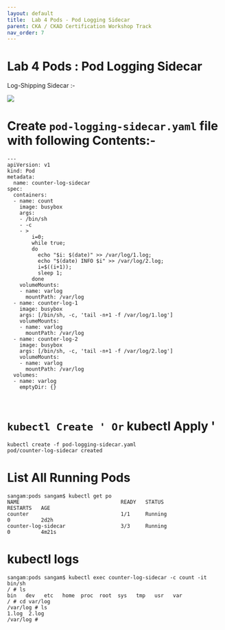 ```yaml
---
layout: default
title:  Lab 4 Pods - Pod Logging Sidecar 
parent: CKA / CKAD Certification Workshop Track
nav_order: 7
---
```



# Lab 4 Pods : Pod Logging Sidecar 

Log-Shipping Sidecar :- 

![](https://raw.githubusercontent.com/sangam14/ContainerLabs/master/img/pod-log-sidecar.png)


# Create ` pod-logging-sidecar.yaml ` file with following Contents:- 
```
---
apiVersion: v1
kind: Pod
metadata:
  name: counter-log-sidecar
spec:
  containers:
  - name: count
    image: busybox
    args:
    - /bin/sh
    - -c
    - >
        i=0;
        while true;
        do
          echo "$i: $(date)" >> /var/log/1.log;
          echo "$(date) INFO $i" >> /var/log/2.log;
          i=$((i+1));
          sleep 1;
        done
    volumeMounts:
    - name: varlog
      mountPath: /var/log
  - name: counter-log-1
    image: busybox
    args: [/bin/sh, -c, 'tail -n+1 -f /var/log/1.log']
    volumeMounts:
    - name: varlog
      mountPath: /var/log
  - name: counter-log-2
    image: busybox
    args: [/bin/sh, -c, 'tail -n+1 -f /var/log/2.log']
    volumeMounts:
    - name: varlog
      mountPath: /var/log
  volumes:
  - name: varlog
    emptyDir: {}



```

# ` kubectl Create ' Or ` kubectl Apply '

```
kubectl create -f pod-logging-sidecar.yaml 
pod/counter-log-sidecar created
```

# List All Running Pods 

```
sangam:pods sangam$ kubectl get po
NAME                                 READY   STATUS                       RESTARTS   AGE
counter                              1/1     Running                      0          2d2h
counter-log-sidecar                  3/3     Running                      0          4m21s

```
# kubectl logs

```
sangam:pods sangam$ kubectl exec counter-log-sidecar -c count -it bin/sh
/ # ls
bin   dev   etc   home  proc  root  sys   tmp   usr   var
/ # cd var/log
/var/log # ls
1.log  2.log
/var/log # 


```
